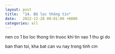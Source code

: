 ```yaml
---
layout: post
title:  "14. Bộ lọc thông tin"
date:   2022-12-28 00:01:00 +0000
categories: all
---
```

nen co 1 bo loc thong tin truoc khi tin vao 1 thu gi do 

ban than toi, kha bat can vu nay trong tinh cm